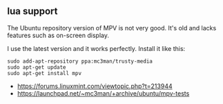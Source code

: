 ## lua support

The Ubuntu repository version of MPV is not very good. It's old and lacks features such as on-screen display.

I use the latest version and it works perfectly. Install it like this:

```
sudo add-apt-repository ppa:mc3man/trusty-media
sudo apt-get update
sudo apt-get install mpv
```

- https://forums.linuxmint.com/viewtopic.php?t=213944
- https://launchpad.net/~mc3man/+archive/ubuntu/mpv-tests

